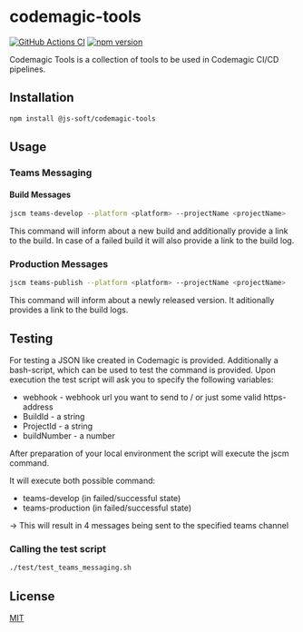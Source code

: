# codemagic-tools

[![GitHub Actions CI](https://github.com/js-soft/codemagic-tools/workflows/Publish/badge.svg)](https://github.com/js-soft/codemagic-tools/actions?query=workflow%3APublish)
[![npm version](https://badge.fury.io/js/@js-soft%2fcodemagic-tools.svg)](https://www.npmjs.com/package/@js-soft/codemagic-tools)

Codemagic Tools is a collection of tools to be used in Codemagic CI/CD pipelines.

## Installation

```bash
npm install @js-soft/codemagic-tools
```

## Usage

### Teams Messaging

#### Build Messages

```bash
jscm teams-develop --platform <platform> --projectName <projectName>
```

This command will inform about a new build and additionally provide a link to the build. In case of a failed build it will also provide a link to the build log.

### Production Messages

```bash
jscm teams-publish --platform <platform> --projectName <projectName>
```

This command will inform about a newly released version. It aditionally provides a link to the build logs.

## Testing

For testing a JSON like created in Codemagic is provided. Additionally a bash-script, which
can be used to test the command is provided. Upon execution the
test script will ask you to specify the following variables:

- webhook - webhook url you want to send to / or just some valid https-address
- BuildId - a string
- ProjectId - a string
- buildNumber - a number

After preparation of your local environment the script will execute the jscm command.

It will execute both possible command:

- teams-develop (in failed/successful state)
- teams-production (in failed/successful state)

&rarr; This will result in 4 messages being sent to the specified teams channel

### Calling the test script

```bash
./test/test_teams_messaging.sh
```

## License

[MIT](LICENSE)
